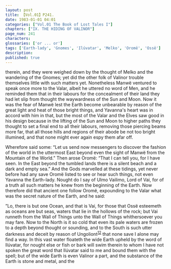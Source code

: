 ```yaml
---
layout: post
title: 【Vol.01】P241.
date: 1983-01-01 04:01
categories: ["Vol.01 The Book of Lost Tales I"]
chapters: ["IX. THE HIDING OF VALINOR"]
page_num: 241
characters: 
glossaries: ['or ... or']
tags: ['Earth-lady', 'Gnomes', 'Ilúvatar', 'Melko', 'Oromë', 'Ossë']
description: 
published: true
---
```


<p style="text-indent: 0;">
therein, and they were weighed down by the thought of Melko and the wandering of the Gnomes; yet did the other folk of Valinor trouble themselves little with such matters yet. Nonetheless Manwë ventured to speak once more to the Valar, albeit he uttered no word of Men, and he reminded them that in their labours for the concealment of their land they had let slip from thought the waywardness of the Sun and Moon. Now it was the fear of Manwë lest the Earth become unbearable by reason of the great light and heat of those bright things, and Yavanna's heart was in accord with him in that, but the most of the Valar and the Elves saw good in his design because in the lifting of the Sun and Moon to higher paths they thought to set a final end to all their labours, removing those piercing beams more far, that all those hills and regions of their abode be not too bright illumined, and that none might ever again espy them afar off.
</p>

Wherefore said some: “Let us send now messengers to discover the fashion of the world in the uttermost East beyond even the sight of Manwë from the Mountain of the World.” Then arose Oromë: “That I can tell you, for I have seen. In the East beyond the tumbled lands there is a silent beach and a dark and empty sea.” And the Gods marvelled at these tidings, yet never before had any save Oromë listed to see or hear such things, not even Yavanna the Earth-lady. Nought do I say of Ulmo Vailimo, Lord of Vai, for of a truth all such matters he knew from the beginning of the Earth. Now therefore did that ancient one follow Oromë, expounding to the Valar what was the secret nature of the Earth, and he said:

”Lo, there is but one Ocean, and that is Vai, for those that Ossë esteemeth as oceans are but seas, waters that lie in the hollows of the rock; but Vai runneth from the Wall of Things unto the Wall of Things whithersoever you may fare. Now to the North is it so cold that even its pale waters are frozen to a depth beyond thought or sounding, and to the South is such utter darkness and deceit by reason of Ungoliont<SUP>[12]({{site.baseurl}}/vol01-p249)</SUP> that none save I alone may find a way. In this vast water floateth the wide Earth upheld by the word of Ilúvatar, for nought else or fish or bark will swim therein to whom I have not spoken the great word that Ilúvatar said to me and bound them with the spell; but of the wide Earth is even Valinor a part, and the substance of the Earth is stone and metal, and the

